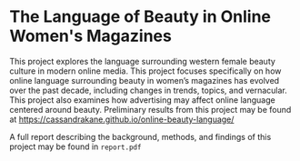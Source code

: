 # The Language of Beauty in Online Women's Magazines

This project explores the language surrounding western female beauty culture in modern online media. This project focuses specifically on how online language surrounding beauty in women’s magazines has evolved over the past decade, including changes in trends, topics, and vernacular. This project also examines how advertising may affect online language centered around beauty. Preliminary results from this project may be found at https://cassandrakane.github.io/online-beauty-language/

A full report describing the background, methods, and findings of this project may be found in `report.pdf`